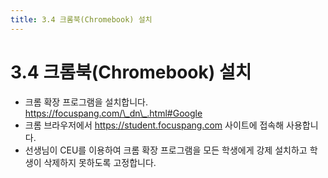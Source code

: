 ```yaml
---
title: 3.4 크롬북(Chromebook) 설치
---
```

# 3.4 크롬북(Chromebook) 설치

* 크롬 확장 프로그램을 설치합니다. https://focuspang.com/\_dn\_.html#Google
* 크롬 브라우저에서 https://student.focuspang.com 사이트에 접속해 사용합니다.
* 선생님이 CEU를 이용하여 크롬 확장 프로그램을 모든 학생에게 강제 설치하고 학생이 삭제하지 못하도록 고정합니다.
